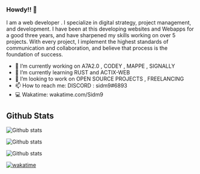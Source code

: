 ### Howdy!! 👋


I am a web developer .
I specialize in digital strategy, project management, and development. I have been at this developing websites and Webapps for a good three years, and have sharpened my skills working on over 5 projects.
With every project, I implement the highest standards of communication and collaboration, and believe that process is the foundation of success.

- 🔭 I’m currently working on A7A2.0 , CODEY , MAPPE , SIGNALLY 
- 🌱 I’m currently learning RUST and ACTIX-WEB
- 👯 I’m looking to work on OPEN SOURCE PROJECTS , FREELANCING
- 📫 How to reach me: DISCORD : sidm9#6893
- 💻 Wakatime: wakatime.com/Sidm9

## Github Stats
![Github stats](https://github-readme-stats.vercel.app/api?username=Sidm9)

![Github stats](https://cr-ss-service.azurewebsites.net/api/ScreenShot?widget=summary&username=Sidm9)

![Github stats](https://cr-skills-chart-widget.azurewebsites.net/api/api?username=Sidm9)

[![wakatime](https://wakatime.com/badge/user/64e33ca6-190f-476e-a2b0-ac96e94cb6ae.svg)](https://wakatime.com/@64e33ca6-190f-476e-a2b0-ac96e94cb6ae)


